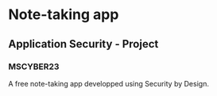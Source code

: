# Note-taking app

## Application Security - Project

### MSCYBER23

A free note-taking app developped using Security by Design.

